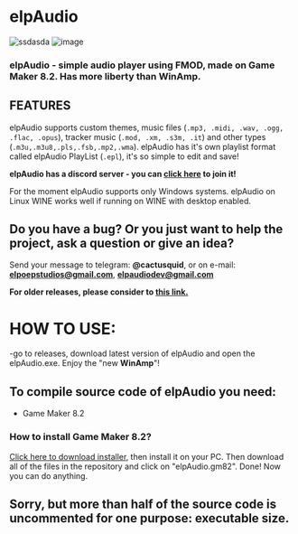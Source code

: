 # elpAudio
![ssdasda](https://github.com/user-attachments/assets/4a5b4f75-f95c-478b-8e6e-449bb0cfed99)
![image](https://github.com/user-attachments/assets/128a51ca-ffbd-4e6e-9c45-0fe7e44f99ca)


 ### elpAudio - simple audio player using FMOD, made on Game Maker 8.2. Has more liberty than WinAmp.

## FEATURES
elpAudio supports custom themes, music files (`.mp3, .midi, .wav, .ogg, .flac, .opus`), tracker music (`.mod, .xm, .s3m, .it`) and other types (`.m3u,.m3u8,.pls,.fsb,.mp2,.wma`). 
elpAudio has it's own playlist format called elpAudio PlayList (`.epl`), it's so simple to edit and save!

**elpAudio has a discord server - you can <a href="https://discord.gg/n64mcGT6Sr">click here</a> to join it!**

For the moment elpAudio supports only Windows systems. 
elpAudio on Linux WINE works well if running on WINE with desktop enabled.

## Do you have a bug? Or you just want to help the project, ask a question or give an idea? 
Send your message to telegram: **@cactusquid**, or on e-mail: **elpoepstudios@gmail.com**, **elpaudiodev@gmail.com**

****For older releases, please consider to <a href='https://github.com/elpoeprod/elpAudio/releases'>this link.</a>****

# HOW TO USE:
-go to releases, download latest version of elpAudio and open the elpAudio.exe. Enjoy the "new **WinAmp**"!

## To compile source code of elpAudio you need:
  - Game Maker 8.2

### How to install Game Maker 8.2?
<a href="https://www.mediafire.com/file/bqwyde1k1s2hrz2/Game_Maker_8.2_Setup.exe/file">Click here to download installer</a>, then install it on your PC.
Then download all of the files in the repository and click on "elpAudio.gm82". Done! Now you can do anything.
## Sorry, but more than half of the source code is uncommented for one purpose: executable size.

